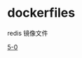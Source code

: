 # dockerfiles
redis 镜像文件

[5-0](https://gitee.com/rdisme/dockerfiles/blob/master/redis/releases/Dockerfile-5-0)